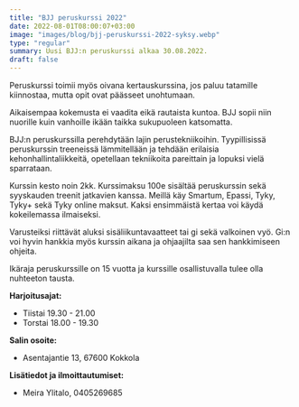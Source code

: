 ```yaml
---
title: "BJJ peruskurssi 2022"
date: 2022-08-01T08:00:07+03:00
image: "images/blog/bjj-peruskurssi-2022-syksy.webp"
type: "regular"
summary: Uusi BJJ:n peruskurssi alkaa 30.08.2022.
draft: false
---
```

Peruskurssi toimii myös oivana kertauskurssina, jos paluu tatamille kiinnostaa, mutta opit ovat päässeet unohtumaan.

Aikaisempaa kokemusta ei vaadita eikä rautaista kuntoa. BJJ sopii niin nuorille kuin vanhoille ikään taikka sukupuoleen katsomatta.

BJJ:n peruskurssilla perehdytään lajin perustekniikoihin. Tyypillisissä peruskurssin treeneissä lämmitellään ja tehdään erilaisia kehonhallintaliikkeitä, opetellaan tekniikoita pareittain ja lopuksi vielä sparrataan.

Kurssin kesto noin 2kk. Kurssimaksu 100e sisältää peruskurssin sekä syyskauden treenit jatkavien  kanssa.
Meillä käy Smartum, Epassi, Tyky, Tyky+ sekä Tyky online maksut. Kaksi ensimmäistä kertaa voi käydä kokeilemassa ilmaiseksi.

Varusteiksi riittävät aluksi sisäliikuntavaatteet tai gi sekä valkoinen vyö. Gi:n voi hyvin hankkia myös kurssin aikana ja ohjaajilta saa sen hankkimiseen ohjeita.

Ikäraja peruskurssille on 15 vuotta ja kurssille osallistuvalla tulee olla nuhteeton tausta.

**Harjoitusajat:**  

- Tiistai 19.30 - 21.00
- Torstai 18.00 - 19.30

**Salin osoite:**  

- Asentajantie 13, 67600 Kokkola

**Lisätiedot ja ilmoittautumiset:**  

- Meira Ylitalo, 0405269685
